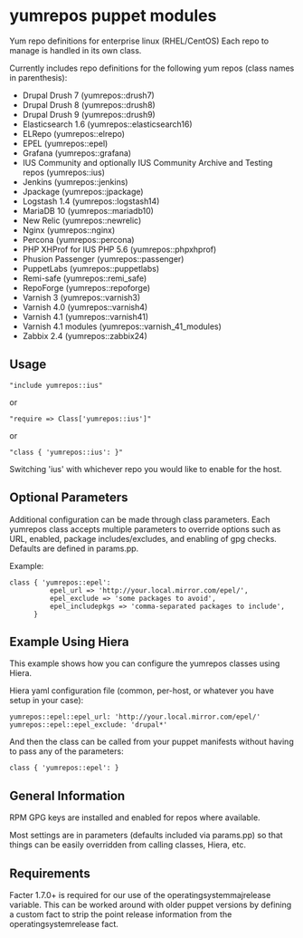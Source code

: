 yumrepos puppet modules
=======================

Yum repo definitions for enterprise linux (RHEL/CentOS)
Each repo to manage is handled in its own class.

Currently includes repo definitions for the following yum repos (class names in parenthesis):
* Drupal Drush 7 (yumrepos::drush7)
* Drupal Drush 8 (yumrepos::drush8)
* Drupal Drush 9 (yumrepos::drush9)
* Elasticsearch 1.6 (yumrepos::elasticsearch16)
* ELRepo (yumrepos::elrepo)
* EPEL (yumrepos::epel)
* Grafana (yumrepos::grafana)
* IUS Community and optionally IUS Community Archive and Testing repos (yumrepos::ius)
* Jenkins (yumrepos::jenkins)
* Jpackage (yumrepos::jpackage)
* Logstash 1.4 (yumrepos::logstash14)
* MariaDB 10 (yumrepos::mariadb10)
* New Relic (yumrepos::newrelic)
* Nginx (yumrepos::nginx)
* Percona (yumrepos::percona)
* PHP XHProf for IUS PHP 5.6 (yumrepos::phpxhprof)
* Phusion Passenger (yumrepos::passenger)
* PuppetLabs (yumrepos::puppetlabs)
* Remi-safe (yumrepos::remi_safe)
* RepoForge (yumrepos::repoforge)
* Varnish 3 (yumrepos::varnish3)
* Varnish 4.0 (yumrepos::varnish4)
* Varnish 4.1 (yumrepos::varnish41)
* Varnish 4.1 modules (yumrepos::varnish_41_modules)
* Zabbix 2.4 (yumrepos::zabbix24)

Usage
-----
```
"include yumrepos::ius"
```

or
```
"require => Class['yumrepos::ius']"
```

or
```
"class { 'yumrepos::ius': }"
```

Switching 'ius' with whichever repo you would like to enable for the host.


Optional Parameters
-------------------
Additional configuration can be made through class parameters. Each yumrepos class
accepts multiple parameters to override options such as URL, enabled, package includes/excludes,
and enabling of gpg checks. Defaults are defined in params.pp.

Example:
```
class { 'yumrepos::epel':
          epel_url => 'http://your.local.mirror.com/epel/',
          epel_exclude => 'some packages to avoid',
          epel_includepkgs => 'comma-separated packages to include',
      }
```

Example Using Hiera
-------------------
This example shows how you can configure the yumrepos classes using Hiera.

Hiera yaml configuration file (common, per-host, or whatever you have setup in your case):
```
yumrepos::epel::epel_url: 'http://your.local.mirror.com/epel/'
yumrepos::epel::epel_exclude: 'drupal*'
```

And then the class can be called from your puppet manifests without having to pass any of the parameters:
```
class { 'yumrepos::epel': }
```

General Information
-------------------
RPM GPG keys are installed and enabled for repos where available.

Most settings are in parameters (defaults included via params.pp) so that things
can be easily overridden from calling classes, Hiera, etc.


Requirements
------------
Facter 1.7.0+ is required for our use of the operatingsystemmajrelease
variable. This can be worked around with older puppet versions by defining a custom fact
to strip the point release information from the operatingsystemrelease fact.
